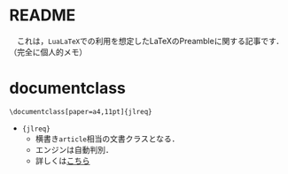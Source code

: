 # README
　これは，`LuaLaTeX`での利用を想定したLaTeXのPreambleに関する記事です．（完全に個人的メモ）
# documentclass
```TeX
\documentclass[paper=a4,11pt]{jlreq}
```
- `{jlreq}`
  - 横書き`article`相当の文書クラスとなる．
  - エンジンは自動判別．
  - 詳しくは[こちら](https://www.tug.org/texlive//Contents/live/texmf-dist/doc/latex/jlreq/jlreq-ja.html)
